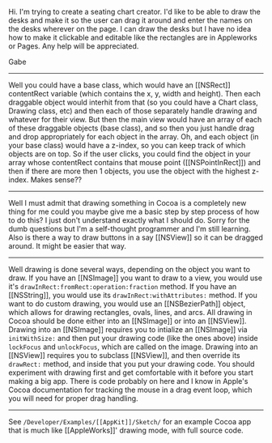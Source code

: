 Hi.  I'm trying to create a seating chart creator.  I'd like to be able to draw the desks and make it so the user can drag it around and enter the names on the desks wherever on the page.  I can draw the desks but I have no idea how to make it clickable and editable like the rectangles are in Appleworks or Pages.  Any help will be appreciated.

Gabe

----

Well you could have a base class, which would have an [[NSRect]] contentRect variable (which contains the x, y, width and height). Then each draggable object would interhit from that (so you could have a Chart class, Drawing class, etc) and then each of those separately handle drawing and whatever for their view. But then the main view would have an array of each of these draggable objects (base class), and so then you just handle drag and drop appropriately for each object in the array. Oh, and each object (in your base class) would have a z-index, so you can keep track of which objects are on top. So if the user clicks, you could find the object in your array whose contentRect contains that mouse point ([[NSPointInRect]]) and then if there are more then 1 objects, you use the object with the highest z-index. Makes sense??

----

Well I must admit that drawing something in Cocoa is a completely new thing for me could you maybe give me a basic step by step process of how to do this?  I just don't understand exactly what I should do.  Sorry for the dumb questions but I'm a self-thought programmer and I'm still learning.  Also is there a way to draw buttons in a say [[NSView]] so it can be dragged around.  It might be easier that way.

----

Well drawing is done several ways, depending on the object you want to draw. If you have an [[NSImage]] you want to draw to a view, you would use it's <code>drawInRect:fromRect:operation:fraction</code> method. If you have an [[NSString]], you would use its <code>drawInRect:withAttributes:</code> method. If you want to do custom drawing, you would use an [[NSBezierPath]] object, which allows for drawing rectangles, ovals, lines, and arcs. All drawing in Cocoa should be done either into an [[NSImage]] or into an [[NSView]]. Drawing into an [[NSImage]] requires you to intialize an [[NSImage]] via <code>initWithSize:</code> and then put your drawing code (like the ones above) inside <code>lockFocus</code> and <code>unlockFocus</code>, which are called on the image. Drawing into an [[NSView]] requires you to subclass [[NSView]], and then override its <code>drawRect:</code> method, and inside that you put your drawing code. You should experiment with drawing first and get comfortable with it before you start making a big app. There is code probably on here and I know in Apple's Cocoa documentation for tracking the mouse in a drag event loop, which you will need for proper drag handling. 

----

See <code>/Developer/Examples/[[AppKit]]/Sketch/</code> for an example Cocoa app that is much like [[AppleWorks]]' drawing mode, with full source code.